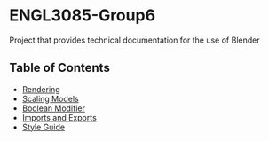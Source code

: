 <link rel="stylesheet" href="style.css">

# ENGL3085-Group6
Project that provides technical documentation for the use of Blender

## Table of Contents

- [Rendering](rendering.md)
- [Scaling Models](transformTool.md)
- [Boolean Modifier](booleanModifier.md)
- [Imports and Exports](import_export.md)
- [Style Guide](style.md)